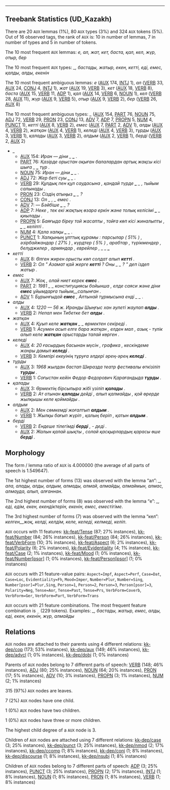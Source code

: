 

--------------------------------------------------------------------------------

## Treebank Statistics (UD_Kazakh)

There are 20 `AUX` lemmas (1%), 80 `AUX` types (3%) and 324 `AUX` tokens (5%).
Out of 16 observed tags, the rank of `AUX` is: 10 in number of lemmas, 7 in number of types and 5 in number of tokens.

The 10 most frequent `AUX` lemmas: <em>е, ал, жат, кет, баста, қал, кел, жүр, отыр, бер</em>

The 10 most frequent `AUX` types:  <em>_, бастады, жатыр, екен, кетті, еді, емес, қалды, алды, екенін</em>

The 10 most frequent ambiguous lemmas: <em>е</em> ([AUX]() 174, [INTJ]() 1), <em>ал</em> ([VERB]() 33, [AUX]() 24, [CONJ]() 4, [INTJ]() 1), <em>жат</em> ([AUX]() 19, [VERB]() 3), <em>кет</em> ([AUX]() 18, [VERB]() 8), <em>баста</em> ([AUX]() 15, [VERB]() 11, [ADP]() 1), <em>қал</em> ([AUX]() 14, [VERB]() 6, [NOUN]() 1), <em>кел</em> ([VERB]() 28, [AUX]() 11), <em>жүр</em> ([AUX]() 9, [VERB]() 5), <em>отыр</em> ([AUX]() 9, [VERB]() 2), <em>бер</em> ([VERB]() 26, [AUX]() 8)

The 10 most frequent ambiguous types:  <em>_</em> ([AUX]() 154, [PART]() 76, [NOUN]() 75, [ADJ]() 72, [VERB]() 29, [PRON]() 23, [CONJ]() 13, [ADV]() 7, [ADP]() 7, [PROPN]() 5, [NUM]() 4, [PUNCT]() 1), <em>кетті</em> ([AUX]() 8, [VERB]() 2), <em>емес</em> ([AUX]() 7, [PART]() 2, [ADV]() 1), <em>алды</em> ([AUX]() 4, [VERB]() 2), <em>жатқан</em> ([AUX]() 4, [VERB]() 1), <em>келеді</em> ([AUX]() 4, [VERB]() 3), <em>тұрды</em> ([AUX]() 3, [VERB]() 1), <em>қалады</em> ([AUX]() 3, [VERB]() 2), <em>алдым</em> ([AUX]() 2, [VERB]() 1), <em>берді</em> ([VERB]() 2, [AUX]() 2)


* <em>_</em>
  * [AUX]() 154: <em>Иран — діни _ <b>_</b> .</em>
  * [PART]() 76: <em>Қазірде орыстан оқыған балалардан артық жақсы кісі шыға _ <b>_</b> тұр .</em>
  * [NOUN]() 75: <em>Иран — діни <b>_</b> _ .</em>
  * [ADJ]() 72: <em>Жер беті суы <b>_</b> _ .</em>
  * [VERB]() 29: <em>Құлдық пен құл саудасына , қандай түрде <b>_</b> _ , тыйым салынады .</em>
  * [PRON]() 23: <em>Сіздің атыңыз <b>_</b> _ ?</em>
  * [CONJ]() 13: <em>Ол _ <b>_</b> , _ <b>_</b> емес .</em>
  * [ADV]() 7: <em>— Бәйбіше <b>_</b> _ ?</em>
  * [ADP]() 7: <em>Неке , тек екі жақтың өзара еркін және толық келісімі <b>_</b> _ қиылады .</em>
  * [PROPN]() 5: <em>Баяғыда біреу той жасапты , тойға көп кісі жиналыпты , <b>_</b> _ келіпті .</em>
  * [NUM]() 4: <em>Қала халқы <b>_</b> _ .</em>
  * [PUNCT]() 1: <em>Халқының ұлттық құрамы : парсылар ( 51% ) , әзірбайжандар ( 27% ) , күрдтер ( 5% ) , арабтар , түрікмендер , белуджилер , армяндар , еврейлер , _ _ <b>_</b></em>
* <em>кетті</em>
  * [AUX]() 8: <em>Өлген жирен орысты көп солдат алып <b>кетті</b> .</em>
  * [VERB]() 2: <em>Ол " Азамат қай жерге <b>кетті</b> ? Оны _ _ ? " деп іздеп жатыр .</em>
* <em>емес</em>
  * [AUX]() 7: <em>Жоқ , олай ниет керек <b>емес</b> .</em>
  * [PART]() 2: <em>1981 _ _ конституциясы бойынша , елде саяси және діни <b>емес</b> ұйымдарға тыйым__салынған .</em>
  * [ADV]() 1: <em>Бұрынғыдай <b>емес</b> , Алтынай тұрмысына енді _ _ .</em>
* <em>алды</em>
  * [AUX]() 4: <em>1220 — 56 ж. Иранды Шыңғыс хан әулеті жаулап <b>алды</b> .</em>
  * [VERB]() 2: <em>Непал мен Тибетке бет <b>алды</b> .</em>
* <em>жатқан</em>
  * [AUX]() 4: <em>Қуып келе <b>жатқан</b> _ _ өрмектен секіреді .</em>
  * [VERB]() 1: <em>Асумен асып елге бара жатқан , елден мал , азық - түлік алып келе <b>жатқан</b> орыстарды талай көрген .</em>
* <em>келеді</em>
  * [AUX]() 4: <em>20 ғасырдың басынан мүсін , графика , кескіндеме жанры дамып <b>келеді</b> .</em>
  * [VERB]() 3: <em>Кемпірі екеуінің тұруға әлдері әрең-әрең <b>келеді</b> .</em>
* <em>тұрды</em>
  * [AUX]() 3: <em>1968 жылдан бастап Ширазда театр фестивалы өткізіліп <b>тұрды</b> .</em>
  * [VERB]() 1: <em>Соғыстан кейін Федор Федорович Қарағандыда <b>тұрды</b> .</em>
* <em>қалады</em>
  * [AUX]() 3: <em>Өрмектің бірсыпыра жібі үзіліп <b>қалады</b> .</em>
  * [VERB]() 2: <em>Ат отынан <b>қалады</b> дейді , алып қалмайды , қой өрерде жылқышы келе қоймайды .</em>
* <em>алдым</em>
  * [AUX]() 2: <em>Мен сөмкемді жоғалтып <b>алдым</b> .</em>
  * [VERB]() 1: <em>Жылқы бағып жүріп , қалың беріп , қатын <b>алдым</b> .</em>
* <em>берді</em>
  * [VERB]() 2: <em>Ендеше тілегімді <b>берді</b> , - деді .</em>
  * [AUX]() 2: <em>Жалын қалай шықты , солай қасқырлардың қарасы өше <b>берді</b> .</em>

## Morphology

The form / lemma ratio of `AUX` is 4.000000 (the average of all parts of speech is 1.549647).

The 1st highest number of forms (13) was observed with the lemma “ал”: <em>_, ала, алады, алды, алдым, алмады, алмай, алмайды, алмаймын, алмас, алмауда, алып, алғаннан</em>.

The 2nd highest number of forms (8) was observed with the lemma “е”: <em>_, еді, едім, екен, екендіктерін, екенін, емес, еместігіме</em>.

The 3rd highest number of forms (7) was observed with the lemma “кел”: <em>келген__жоқ, келді, келдім, келе, келеді, келмеді, келіп</em>.

`AUX` occurs with 11 features: [kk-feat/Tense]() (87; 27% instances), [kk-feat/Number]() (84; 26% instances), [kk-feat/Person]() (84; 26% instances), [kk-feat/VerbForm]() (10; 3% instances), [kk-feat/Aspect]() (6; 2% instances), [kk-feat/Polarity]() (6; 2% instances), [kk-feat/Evidentiality]() (4; 1% instances), [kk-feat/Case]() (2; 1% instances), [kk-feat/Mood]() (1; 0% instances), [kk-feat/Number[psor]]() (1; 0% instances), [kk-feat/Person[psor]]() (1; 0% instances)

`AUX` occurs with 21 feature-value pairs: `Aspect=Impf`, `Aspect=Perf`, `Case=Dat`, `Case=Loc`, `Evidentiality=Fh`, `Mood=Imper`, `Number=Plur`, `Number=Sing`, `Number[psor]=Plur,Sing`, `Person=1`, `Person=2`, `Person=3`, `Person[psor]=3`, `Polarity=Neg`, `Tense=Aor`, `Tense=Past`, `Tense=Prs`, `VerbForm=Coverb`, `VerbForm=Ger`, `VerbForm=Part`, `VerbForm=Trans`

`AUX` occurs with 21 feature combinations.
The most frequent feature combination is `_` (229 tokens).
Examples: <em>_, бастады, жатыр, емес, алды, еді, екен, екенін, жүр, алмайды</em>


## Relations

`AUX` nodes are attached to their parents using 4 different relations: [kk-dep/cop]() (173; 53% instances), [kk-dep/aux]() (149; 46% instances), [kk-dep/advcl]() (1; 0% instances), [kk-dep/dobj]() (1; 0% instances)

Parents of `AUX` nodes belong to 7 different parts of speech: [VERB]() (148; 46% instances), [ADJ]() (80; 25% instances), [NOUN]() (64; 20% instances), [PRON]() (17; 5% instances), [ADV]() (10; 3% instances), [PROPN]() (3; 1% instances), [NUM]() (2; 1% instances)

315 (97%) `AUX` nodes are leaves.

7 (2%) `AUX` nodes have one child.

1 (0%) `AUX` nodes have two children.

1 (0%) `AUX` nodes have three or more children.

The highest child degree of a `AUX` node is 3.

Children of `AUX` nodes are attached using 7 different relations: [kk-dep/case]() (3; 25% instances), [kk-dep/punct]() (3; 25% instances), [kk-dep/nmod]() (2; 17% instances), [kk-dep/ccomp]() (1; 8% instances), [kk-dep/conj]() (1; 8% instances), [kk-dep/discourse]() (1; 8% instances), [kk-dep/nsubj]() (1; 8% instances)

Children of `AUX` nodes belong to 7 different parts of speech: [ADP]() (3; 25% instances), [PUNCT]() (3; 25% instances), [PROPN]() (2; 17% instances), [INTJ]() (1; 8% instances), [NOUN]() (1; 8% instances), [PRON]() (1; 8% instances), [VERB]() (1; 8% instances)

